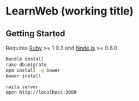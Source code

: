 # LearnWeb (working title)

## Getting Started

Requires [Ruby](http://www.ruby-lang.org/en/) >= 1.9.3 and [Node.js](http://nodejs.org/) >= 0.8.0.

```bash
bundle install
rake db:migrate
npm install -g bower
bower install

rails server
open http://localhost:3000
```
